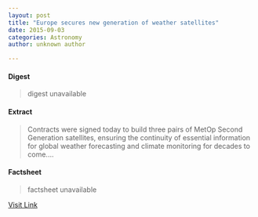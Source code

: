 ```yaml
---
layout: post
title: "Europe secures new generation of weather satellites"
date: 2015-09-03
categories: Astronomy
author: unknown author

---
```



#### Digest
>digest unavailable

#### Extract
>Contracts were signed today to build three pairs of MetOp Second Generation satellites, ensuring the continuity of essential information for global weather forecasting and climate monitoring for decades to come....

#### Factsheet
>factsheet unavailable

[Visit Link](http://www.esa.int/Our_Activities/Observing_the_Earth/The_Living_Planet_Programme/Meteorological_missions/Europe_secures_new_generation_of_weather_satellites)


